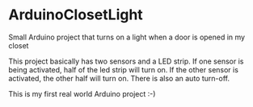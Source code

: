 # ArduinoClosetLight
Small Arduino project that turns on a light when a door is opened in my closet

This project basically has two sensors and a LED strip. If one sensor is being activated, half of the led strip will turn on. If the other sensor is activated, the other half will turn on. There is also an auto turn-off.

This is my first real world Arduino project :-)
